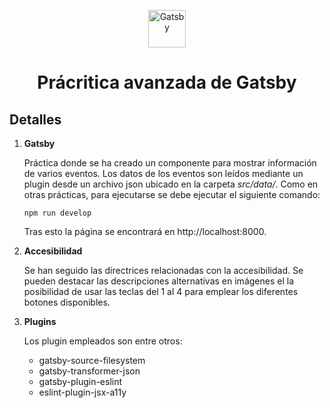 <p align="center">
  <a href="https://www.gatsbyjs.com/?utm_source=starter&utm_medium=readme&utm_campaign=minimal-starter">
    <img alt="Gatsby" src="https://www.gatsbyjs.com/Gatsby-Monogram.svg" width="60" />
  </a>
</p>
<h1 align="center">
  Prácritica avanzada de Gatsby
</h1>

## Detalles

1.  **Gatsby**

    Práctica donde se ha creado un componente para mostrar información de varios eventos. Los datos de los eventos son leídos mediante un plugin desde un archivo json ubicado en la carpeta _src/data/_.
    Como en otras prácticas, para ejecutarse se debe ejecutar el siguiente comando:

    ```shell
    npm run develop
    ```

    Tras esto la página se encontrará en http://localhost:8000.

2.  **Accesibilidad**

    Se han seguido las directrices relacionadas con la accesibilidad. Se pueden destacar las descripciones alternativas en imágenes el la posibilidad de usar las teclas del 1 al 4 para emplear los diferentes botones disponibles.

3.  **Plugins**

    Los plugin empleados son entre otros:
    - gatsby-source-filesystem
    - gatsby-transformer-json
    - gatsby-plugin-eslint
    - eslint-plugin-jsx-a11y
